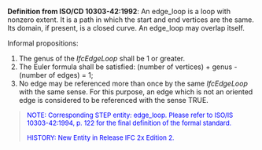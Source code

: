**Definition from ISO/CD 10303-42:1992**: An edge_loop is a loop with nonzero extent. It is a path in which the start and end vertices are the same. Its domain, if present, is a closed curve. An edge_loop may overlap itself.

Informal propositions:

1. The genus of the _IfcEdgeLoop_ shall be 1 or greater.
2. The Euler formula shall be satisfied:  (number of vertices) + genus - (number of edges) = 1;
3. No edge may be referenced more than once by the same _IfcEdgeLoop_ with the same sense. For this purpose, an edge which is not an oriented edge is considered to be referenced with the sense TRUE.

> <font color="#0000FF" size="-1">NOTE: Corresponding STEP entity:
		  edge_loop. Please refer to ISO/IS 10303-42:1994, p. 122 for the final
		  definition of the formal standard. </font>
> 
> <font color="#0000FF" size="-1"> HISTORY: New Entity in Release IFC 2x
		  Edition 2. </font>
>